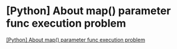 # [Python] About map() parameter func execution problem
[[Python] About map() parameter func execution problem](https://aiwithcloud.com/2022/09/15/python_about_map_parameter_func_execution_problem/)